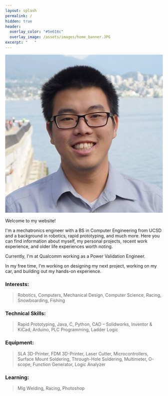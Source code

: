 ```yaml
---
layout: splash
permalink: /
hidden: true
header:
  overlay_color: "#5e616c"
  overlay_image: /assets/images/home_banner.JPG  
excerpt: "   "
---
```


![Profile](/assets/images/bio-photo.jpg)

Welcome to my website! 

I'm a mechatronics engineer with a BS in Computer Engineering from UCSD and a background in robotics, rapid prototyping, and much more. Here you can find information about myself, my personal projects, recent work experience, and older life experiences worth noting. 

Currently, I'm at Qualcomm working as a Power Validation Engineer.

In my free time, I'm working on designing my next project, working on my car, and building out my hands-on experience.

### Interests: 
>Robotics, Computers, Mechanical Design, Computer Science, Racing, Snowboarding, Fishing

### Technical Skills: 
>Rapid Prototyping, Java, C, Python, CAD – Solidworks, Inventor & KiCad, Arduino, PLC
Programming, Ladder Logic

### Equipment: 
>SLA 3D-Printer, FDM 3D-Printer, Laser Cutter, Microcontrollers, Surface Mount Soldering,
Through-Hole Soldering, Multimeter, O-scope, Function Generator, Logic Analyzer

### Learning: 
>Mig Welding, Racing, Photoshop